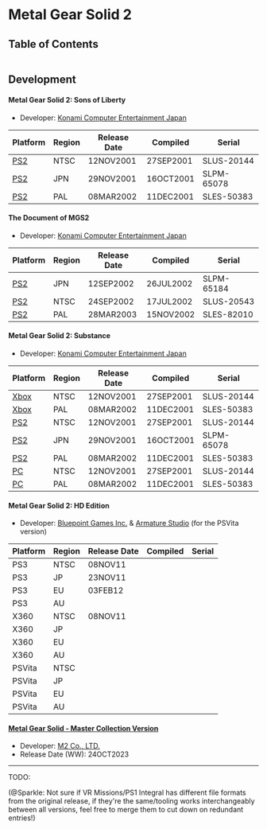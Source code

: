 # Metal Gear Solid 2
## Table of Contents
```table-of-contents
```

## Development

#### Metal Gear Solid 2: Sons of Liberty
- Developer: [Konami Computer Entertainment Japan](https://en.wikipedia.org/wiki/Konami_Computer_Entertainment_Japan)

| Platform                                  | Region | Release Date | Compiled  | Serial     |
| ----------------------------------------- | ------ | ------------ | --------- | ---------- |
| [PS2](1.%20Sons%20of%20Liberty/README.md) | NTSC   | 12NOV2001    | 27SEP2001 | SLUS-20144 |
| [PS2](1.%20Sons%20of%20Liberty/README.md) | JPN    | 29NOV2001    | 16OCT2001 | SLPM-65078 |
| [PS2](1.%20Sons%20of%20Liberty/README.md) | PAL    | 08MAR2002    | 11DEC2001 | SLES-50383 |
#### The Document of MGS2
- Developer: [Konami Computer Entertainment Japan](https://en.wikipedia.org/wiki/Konami_Computer_Entertainment_Japan)

| Platform                                    | Region | Release Date | Compiled  | Serial     |
| ------------------------------------------- | ------ | ------------ | --------- | ---------- |
| [PS2](1.1%20Document%20of%20MGS2/README.md) | JPN    | 12SEP2002    | 26JUL2002 | SLPM-65184 |
| [PS2](1.1%20Document%20of%20MGS2/README.md) | NTSC   | 24SEP2002    | 17JUL2002 | SLUS-20543 |
| [PS2](1.1%20Document%20of%20MGS2/README.md) | PAL    | 28MAR2003    | 15NOV2002 | SLES-82010 |
#### Metal Gear Solid 2: Substance
- Developer: [Konami Computer Entertainment Japan](https://en.wikipedia.org/wiki/Konami_Computer_Entertainment_Japan)

| Platform                                         | Region | Release Date | Compiled  | Serial     |
| ------------------------------------------------ | ------ | ------------ | --------- | ---------- |
| [Xbox](2.%20Substance/2002%20-%20Xbox/README.md) | NTSC   | 12NOV2001    | 27SEP2001 | SLUS-20144 |
| [Xbox](2.%20Substance/2002%20-%20Xbox/README.md) | PAL    | 08MAR2002    | 11DEC2001 | SLES-50383 |
| [PS2](2.%20Substance/2003%20-%20PS2/README.md)   | NTSC   | 12NOV2001    | 27SEP2001 | SLUS-20144 |
| [PS2](2.%20Substance/2003%20-%20PS2/README.md)   | JPN    | 29NOV2001    | 16OCT2001 | SLPM-65078 |
| [PS2](2.%20Substance/2003%20-%20PS2/README.md)   | PAL    | 08MAR2002    | 11DEC2001 | SLES-50383 |
| [PC](2.%20Substance/2003%20-%20PC/README.md)     | NTSC   | 12NOV2001    | 27SEP2001 | SLUS-20144 |
| [PC](2.%20Substance/2003%20-%20PC/README.md)     | PAL    | 08MAR2002    | 11DEC2001 | SLES-50383 |
#### Metal Gear Solid 2: HD Edition
- Developer: [Bluepoint Games Inc.](https://en.wikipedia.org/wiki/Bluepoint_Games) & [Armature Studio](https://en.wikipedia.org/wiki/Armature_Studio) (for the PSVita version)

| Platform | Region | Release Date | Compiled | Serial |
| -------- | ------ | ------------ | -------- | ------ |
| PS3      | NTSC   | 08NOV11      |          |        |
| PS3      | JP     | 23NOV11      |          |        |
| PS3      | EU     | 03FEB12      |          |        |
| PS3      | AU     |              |          |        |
| X360     | NTSC   | 08NOV11      |          |        |
| X360     | JP     |              |          |        |
| X360     | EU     |              |          |        |
| X360     | AU     |              |          |        |
| PSVita   | NTSC   |              |          |        |
| PSVita   | JP     |              |          |        |
| PSVita   | EU     |              |          |        |
| PSVita   | AU     |              |          |        |


#### [Metal Gear Solid - Master Collection Version](5.%20Master%20Collection/README.md)
- Developer: [M2 Co., LTD.](https://en.wikipedia.org/wiki/M2_(game_developer))
- Release Date (WW): 24OCT2023 


-----------
TODO:


(@Sparkle: Not sure if VR Missions/PS1 Integral has different file formats from the original release, if they're the same/tooling works interchangeably between all versions, feel free to merge them to cut down on redundant entries!)
